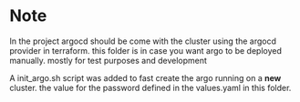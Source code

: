# Note
In the project argocd should be come with the cluster using the argocd provider in terraform.
this folder is in case you want argo to be deployed manually. mostly for test purposes and development

A init_argo.sh script was added to fast create the argo running on a **new** cluster.
the value for the password defined in the values.yaml in this folder.
